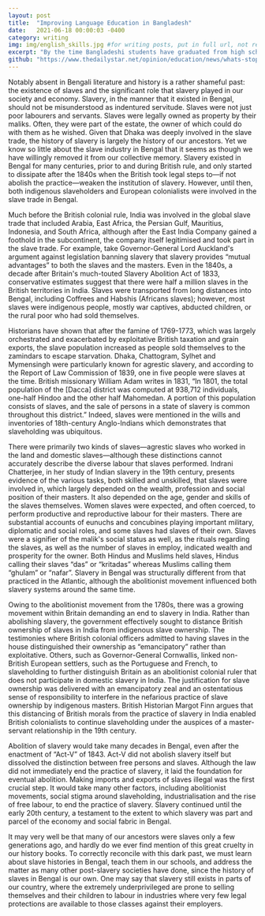 ```yaml
---
layout: post
title:  "Improving Language Education in Bangladesh"
date:   2021-06-18 00:00:03 -0400
category: writing
img: img/english_skills.jpg #for writing posts, put in full url, not relative urls
excerpt: "By the time Bangladeshi students have graduated from high school, it is already too late to build the foundation of a comprehensive and meaningful education in the English (or Bangla) language. Free and mandatory primary education has been a radical solution to our historically high illiteracy, and primary school is exactly where the first step for language education reform should be introduced."
github: "https://www.thedailystar.net/opinion/education/news/whats-stopping-us-improving-our-english-skills-1744009"
---
```


Notably absent in Bengali literature and history is a rather shameful past: the existence of slaves and the significant role that slavery played in our society and economy. Slavery, in the manner that it existed in Bengal, should not be misunderstood as indentured servitude. Slaves were not just poor labourers and servants. Slaves were legally owned as property by their maliks. Often, they were part of the estate, the owner of which could do with them as he wished. Given that Dhaka was deeply involved in the slave trade, the history of slavery is largely the history of our ancestors. Yet we know so little about the slave industry in Bengal that it seems as though we have willingly removed it from our collective memory. Slavery existed in Bengal for many centuries, prior to and during British rule, and only started to dissipate after the 1840s when the British took legal steps to—if not abolish the practice—weaken the institution of slavery. However, until then, both indigenous slaveholders and European colonialists were involved in the slave trade in Bengal.

Much before the British colonial rule, India was involved in the global slave trade that included Arabia, East Africa, the Persian Gulf, Mauritius, Indonesia, and South Africa, although after the East India Company gained a foothold in the subcontinent, the company itself legitimised and took part in the slave trade. For example, take Governor-General Lord Auckland's argument against legislation banning slavery that slavery provides “mutual advantages” to both the slaves and the masters. Even in the 1840s, a decade after Britain's much-touted Slavery Abolition Act of 1833, conservative estimates suggest that there were half a million slaves in the British territories in India. Slaves were transported from long distances into Bengal, including Coffrees and Habshis (Africans slaves); however, most slaves were indigenous people, mostly war captives, abducted children, or the rural poor who had sold themselves.

Historians have shown that after the famine of 1769-1773, which was largely orchestrated and exacerbated by exploitative British taxation and grain exports, the slave population increased as people sold themselves to the zamindars to escape starvation. Dhaka, Chattogram, Sylhet and Mymensingh were particularly known for agrestic slavery, and according to the Report of Law Commission of 1839, one in five people were slaves at the time. British missionary William Adam writes in 1831, “In 1801, the total population of the [Dacca] district was computed at 938,712 individuals, one-half Hindoo and the other half Mahomedan. A portion of this population consists of slaves, and the sale of persons in a state of slavery is common throughout this district.” Indeed, slaves were mentioned in the wills and inventories of 18th-century Anglo-Indians which demonstrates that slaveholding was ubiquitous.

There were primarily two kinds of slaves—agrestic slaves who worked in the land and domestic slaves—although these distinctions cannot accurately describe the diverse labour that slaves performed. Indrani Chatterjee, in her study of Indian slavery in the 19th century, presents evidence of the various tasks, both skilled and unskilled, that slaves were involved in, which largely depended on the wealth, profession and social position of their masters. It also depended on the age, gender and skills of the slaves themselves. Women slaves were expected, and often coerced, to perform productive and reproductive labour for their masters. There are substantial accounts of eunuchs and concubines playing important military, diplomatic and social roles, and some slaves had slaves of their own. Slaves were a signifier of the malik's social status as well, as the rituals regarding the slaves, as well as the number of slaves in employ, indicated wealth and prosperity for the owner. Both Hindus and Muslims held slaves, Hindus calling their slaves “das” or “kritadas” whereas Muslims calling them “ghulam” or “nafar”. Slavery in Bengal was structurally different from that practiced in the Atlantic, although the abolitionist movement influenced both slavery systems around the same time.

Owing to the abolitionist movement from the 1780s, there was a growing movement within Britain demanding an end to slavery in India. Rather than abolishing slavery, the government effectively sought to distance British ownership of slaves in India from indigenous slave ownership. The testimonies where British colonial officers admitted to having slaves in the house distinguished their ownership as “emancipatory” rather than exploitative. Others, such as Governor-General Cornwallis, linked non-British European settlers, such as the Portuguese and French, to slaveholding to further distinguish Britain as an abolitionist colonial ruler that does not participate in domestic slavery in India. The justification for slave ownership was delivered with an emancipatory zeal and an ostentatious sense of responsibility to interfere in the nefarious practice of slave ownership by indigenous masters. British Historian Margot Finn argues that this distancing of British morals from the practice of slavery in India enabled British colonialists to continue slaveholding under the auspices of a master-servant relationship in the 19th century.

Abolition of slavery would take many decades in Bengal, even after the enactment of “Act-V” of 1843. Act-V did not abolish slavery itself but dissolved the distinction between free persons and slaves. Although the law did not immediately end the practice of slavery, it laid the foundation for eventual abolition. Making imports and exports of slaves illegal was the first crucial step. It would take many other factors, including abolitionist movements, social stigma around slaveholding, industrialisation and the rise of free labour, to end the practice of slavery. Slavery continued until the early 20th century, a testament to the extent to which slavery was part and parcel of the economy and social fabric in Bengal.

It may very well be that many of our ancestors were slaves only a few generations ago, and hardly do we ever find mention of this great cruelty in our history books. To correctly reconcile with this dark past, we must learn about slave histories in Bengal, teach them in our schools, and address the matter as many other post-slavery societies have done, since the history of slaves in Bengal is our own. One may say that slavery still exists in parts of our country, where the extremely underprivileged are prone to selling themselves and their children to labour in industries where very few legal protections are available to those classes against their employers.